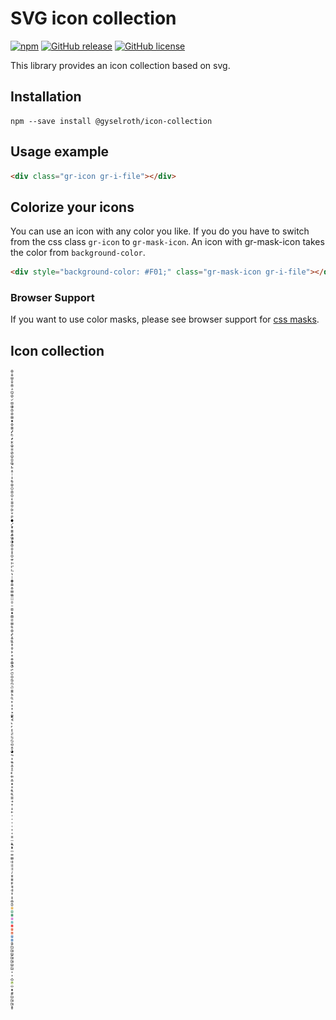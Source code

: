 # SVG icon collection
[![npm](https://img.shields.io/npm/v/@gyselroth/icon-collection.svg)](https://www.npmjs.com/package/@gyselroth/icon-collection)
[![GitHub release](https://img.shields.io/github/release/gyselroth/icon-collection.svg)](https://github.com/gyselroth/icon-collection/releases)
[![GitHub license](https://img.shields.io/badge/license-MIT-blue.svg)](https://raw.githubusercontent.com/gyselroth/icon-collection/master/LICENSE)

This library provides an icon collection based on svg.

## Installation
```
npm --save install @gyselroth/icon-collection
```

## Usage example
```html
<div class="gr-icon gr-i-file"></div>
```

## Colorize your icons

You can use an icon with any color you like. If you do you have to switch from the css class `gr-icon` to `gr-mask-icon`.
An icon with gr-mask-icon takes the color from `background-color`.

```html
<div style="background-color: #F01;" class="gr-mask-icon gr-i-file"></div>
```

### Browser Support
If you want to use color masks, please see browser support for [css masks](http://caniuse.com/#feat=css-masks).


## Icon collection
![Preview](https://raw.githubusercontent.com/gyselroth/icon-collection/master/src/icons.svg?sanitize=true)
